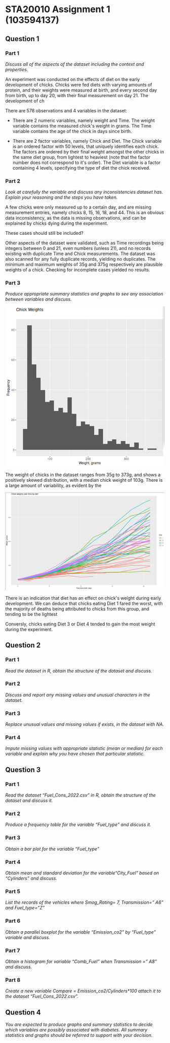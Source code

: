 # STA20010 Assignment 1 (103594137)

## Question 1

### Part 1

_Discuss all of the aspects of the dataset including the context and properties._

An experiment was conducted on the effects of diet on the early development of chicks. Chicks were fed diets with varying amounts of protein, and their weights were measured at birth, and every second day from birth, up to day 20, with their final measurement on day 21. The development of ch

There are 578 observations and 4 variables in the dataset:

- There are 2 numeric variables, namely weight and Time. The weight variable contains the measured chick's weight in grams. The Time variable contains the age of the chick in days since birth.

- There are 2 factor variables, namely Chick and Diet. The Chick variable is an ordered factor with 50 levels, that uniquely identifies each chick. The factors are ordered by their final weight amongst the other chicks in the same diet group, from lightest to heaviest (note that the factor number does not correspond to it's order). The Diet variable is a factor containing 4 levels, specifying the type of diet the chick received.

### Part 2

_Look at carefully the variable and discuss any inconsistencies dataset has. Explain your reasoning and the steps you have taken._

A few chicks were only measured up to a certain day, and are missing measurement entries, namely chicks 8, 15, 16, 18, and 44. This is an obvious data inconsistency, as the data is missing observations, and can be explained by chicks dying during the experiment.

These cases should still be included?

Other aspects of the dataset were validated, such as Time recordings being integers between 0 and 21, even numbers (unless 21), and no records existing with duplicate Time and Chick measurements. The dataset was also scanned for any fully duplicate records, yielding no duplicates. The minimum and maximum weights of 35g and 375g respectively are plausible weights of a chick. Checking for incomplete cases yielded no results.

### Part 3

_Produce appropriate summary statistics and graphs to see any association between variables and discuss._

![Chick weight histogram](../assignment1/plots/Q1_weight_hist.png)

The weight of chicks in the dataset ranges from 35g to 373g, and shows a positively skewed distribution, with a median chick weight of 103g. There is a large amount of variability, as evident by the 

![Chick weight line graph](../assignment1/plots/Q1_weight_line_chart.png)

There is an indication that diet has an effect on chick's weight during early development. We can deduce that chicks eating Diet 1 fared the worst, with the majority of deaths being attributed to chicks from this group, and tending to be the lightest 

Conversly, chicks eating Diet 3 or Diet 4 tended to gain the most weight during the experiment.

## Question 2

### Part 1

_Read the dataset in R, obtain the structure of the dataset and discuss._


### Part 2

_Discuss and report any missing values and unusual characters in the dataset._


### Part 3

_Replace unusual values and missing values if exists, in the dataset with NA._


### Part 4

_Impute missing values with appropriate statistic (mean or median) for each variable and explain why you have chosen that particular statistic._



## Question 3

### Part 1

_Read the dataset “Fuel\_Cons\_2022.csv” in R, obtain the structure of the dataset and discuss it._


### Part 2

_Produce a frequency table for the variable “Fuel\_type” and discuss it._


### Part 3

_Obtain a bar plot for the variable “Fuel\_type”_


### Part 4

_Obtain mean and standard deviation for the variable“City\_Fuel” based on “Cylinders” and discuss._


### Part 5 

_List the records of the vehicles where Smog\_Rating= 7, Transmission=” A6” and Fuel\_type=”Z”_


### Part 6

_Obtain a parallel boxplot for the variable “Emission\_co2” by “Fuel\_type” variable and discuss._


### Part 7

_Obtain a histogram for variable “Comb\_Fuel” when Transmission =” A8” and discuss._


### Part 8

_Create a new variable Compare = Emission\_co2/Cylinders*100 attach it to the dataset “Fuel\_Cons\_2022.csv”._



## Question 4

_You are expected to produce graphs and summary statistics to decide which variables are possibly associated with diabetes. All summary statistics and graphs should be referred to support with your decision._


